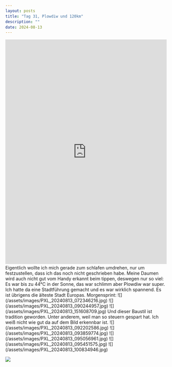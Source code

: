 ```yaml
---
layout: posts
title: "Tag 31, Plowdiw und 120km"
description: ""
date: 2024-08-13
---
```

<iframe src="https://www.komoot.com/de-de/tour/1785681747/embed?share_token=aoNcbUiLv2kzNGW7BXDthInHIjvXZjoGUjkA57GejbNLfoBhzP&profile=1" width="100%" height="700" frameborder="0" scrolling="no"></iframe>
Eigentlich wollte ich mich gerade zum schlafen umdrehen, nur um festzustellen, dass ich das noch nicht geschrieben habe. Meine Daumen wird auch nicht gut vom Handy erkannt beim tippen, deswegen nur so viel: Es war bis zu 44°C in der Sonne, das war schlimm aber Plowdiw war super. Ich hatte da eine Stadtführung gemacht und es war wirklich spannend. Es ist übrigens die älteste Stadt Europas.
Morgensprint:
![](/assets/images/PXL_20240813_072346216.jpg)
![](/assets/images/PXL_20240813_090244957.jpg)
![](/assets/images/PXL_20240813_151608709.jpg)
Und dieser Baustil ist tradition geworden. Unter anderem, weil man so steuern gespart hat. Ich weiß nicht wie gut da auf dem Bild erkennbar ist.
![](/assets/images/PXL_20240813_092202586.jpg)
![](/assets/images/PXL_20240813_093859774.jpg)
![](/assets/images/PXL_20240813_095056961.jpg)
![](/assets/images/PXL_20240813_095451575.jpg)
![](/assets/images/PXL_20240813_100834946.jpg)

![](/assets/images/PXL_20240813_123613827.MP.jpg)